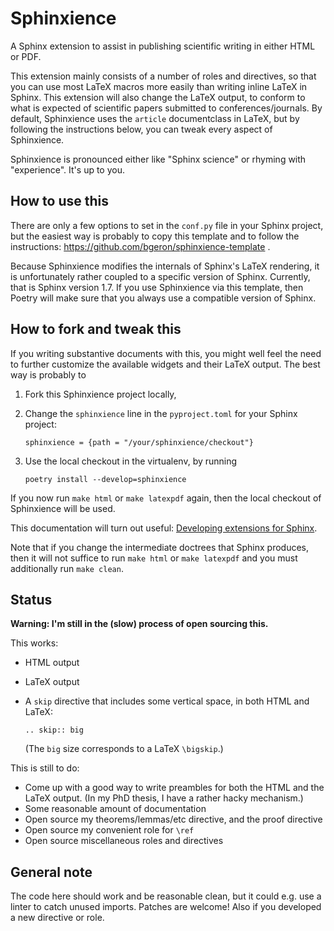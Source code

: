 # Sphinxience

A Sphinx extension to assist in publishing scientific writing in either HTML or PDF. 

This extension mainly consists of a number of roles and directives, so that you can use most LaTeX macros more easily than writing inline LaTeX in Sphinx. This extension will also change the LaTeX output, to conform to what is expected of scientific papers submitted to conferences/journals. By default, Sphinxience uses the `article` documentclass in LaTeX, but by following the instructions below, you can tweak every aspect of Sphinxience.

Sphinxience is pronounced either like "Sphinx science" or rhyming with "experience". It's up to you.

## How to use this

There are only a few options to set in the `conf.py` file in your Sphinx project, but the easiest way is probably to copy this template and to follow the instructions: https://github.com/bgeron/sphinxience-template .

Because Sphinxience modifies the internals of Sphinx's LaTeX rendering, it is unfortunately rather coupled to a specific version of Sphinx. Currently, that is Sphinx version 1.7. If you use Sphinxience via this template, then Poetry will make sure that you always use a compatible version of Sphinx.

## How to fork and tweak this

If you writing substantive documents with this, you might well feel the need to further customize the available widgets and their LaTeX output. The best way is probably to

1.  Fork this Sphinxience project locally,
2.  Change the `sphinxience` line in the `pyproject.toml` for your Sphinx project:

        sphinxience = {path = "/your/sphinxience/checkout"}

3.  Use the local checkout in the virtualenv, by running

        poetry install --develop=sphinxience

If you now run `make html` or `make latexpdf` again, then the local checkout of Sphinxience will be used.

This documentation will turn out useful: [Developing extensions for Sphinx](http://www.sphinx-doc.org/en/master/extdev/index.html).

Note that if you change the intermediate doctrees that Sphinx produces, then it will not suffice to run `make html` or `make latexpdf` and you must additionally run `make clean`.

## Status

**Warning: I'm still in the (slow) process of open sourcing this.**

This works:

-   HTML output
-   LaTeX output
-   A `skip` directive that includes some vertical space, in both HTML and LaTeX:

        .. skip:: big

    (The `big` size corresponds to a LaTeX `\bigskip`.)

This is still to do:

-   Come up with a good way to write preambles for both the HTML and the LaTeX output. (In my PhD thesis, I have a rather hacky mechanism.)
-   Some reasonable amount of documentation
-   Open source my theorems/lemmas/etc directive, and the proof directive
-   Open source my convenient role for `\ref`
-   Open source miscellaneous roles and directives


## General note

The code here should work and be reasonable clean, but it could e.g. use a linter to catch unused imports. Patches are welcome! Also if you developed a new directive or role.

